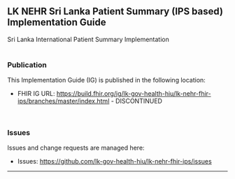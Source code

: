 LK NEHR Sri Lanka Patient Summary (IPS based) Implementation Guide
---
Sri Lanka International Patient Summary Implementation
<br> </br>
###
### Publication
This Implementation Guide (IG) is published in the following location:


* FHIR IG URL: <https://build.fhir.org/ig/lk-gov-health-hiu/lk-nehr-fhir-ips/branches/master/index.html> - DISCONTINUED
<br>

### Issues
Issues and change requests are managed here:  

* Issues:  <https://github.com/lk-gov-health-hiu/lk-nehr-fhir-ips/issues>  

-----
